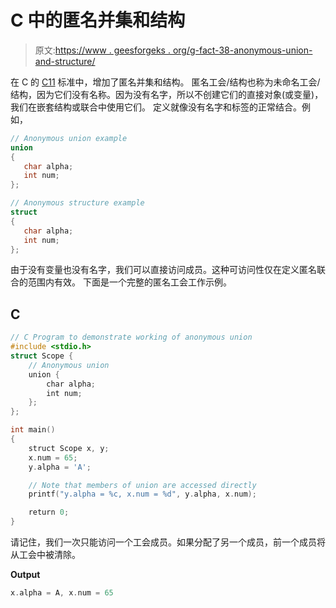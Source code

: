 # C 中的匿名并集和结构

> 原文:[https://www . geesforgeks . org/g-fact-38-anonymous-union-and-structure/](https://www.geeksforgeeks.org/g-fact-38-anonymous-union-and-structure/)

在 C 的 [C11](https://en.wikipedia.org/wiki/C11_(C_standard_revision)) 标准中，增加了匿名并集和结构。
匿名工会/结构也称为未命名工会/结构，因为它们没有名称。因为没有名字，所以不创建它们的直接对象(或变量)，我们在嵌套结构或联合中使用它们。
定义就像没有名字和标签的正常结合。例如，

```cpp
// Anonymous union example
union 
{
   char alpha;
   int num;
};
```

```cpp
// Anonymous structure example
struct 
{
   char alpha;
   int num;
};
```

由于没有变量也没有名字，我们可以直接访问成员。这种可访问性仅在定义匿名联合的范围内有效。
下面是一个完整的匿名工会工作示例。

## C

```cpp
// C Program to demonstrate working of anonymous union
#include <stdio.h>
struct Scope {
    // Anonymous union
    union {
        char alpha;
        int num;
    };
};

int main()
{
    struct Scope x, y;
    x.num = 65;
    y.alpha = 'A';

    // Note that members of union are accessed directly
    printf("y.alpha = %c, x.num = %d", y.alpha, x.num);

    return 0;
}
```

请记住，我们一次只能访问一个工会成员。如果分配了另一个成员，前一个成员将从工会中被清除。

**Output**

```cpp
x.alpha = A, x.num = 65
```